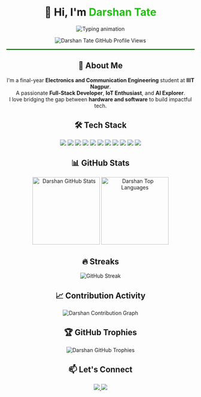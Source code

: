 
<!-- Typing Effect Header -->
<!-- Intro Header with Name and Typing Animation -->
<div align="center">
  <h1>
    👋 Hi, I'm <span style="color:#20C20E;"><strong>Darshan Tate</strong></span>
  </h1>
  <img 
    src="https://readme-typing-svg.herokuapp.com?font=Fira+Code&weight=600&size=28&duration=4000&pause=1000&color=20C20E&center=true&vCenter=true&width=500&lines=Full-Stack+Developer;IoT+Enthusiast;AI+Explorer;Problem+Solver" 
    alt="Typing animation" 
  />
</div>


<!-- Profile Views -->
<p align="center">
  <img src="https://komarev.com/ghpvc/?username=darshantate&label=Profile+Views&color=20C20E&style=flat" alt="Darshan Tate GitHub Profile Views" />
</p>

<!-- Divider -->
<hr style="border: 1px solid #20C20E;" />

<!-- About Me -->
<h2 align="center">🚀 About Me</h2>
<p align="center">
  I'm a final-year <strong>Electronics and Communication Engineering</strong> student at <strong>IIIT Nagpur</strong>.<br>
  A passionate <strong>Full-Stack Developer</strong>, <strong>IoT Enthusiast</strong>, and <strong>AI Explorer</strong>.<br>
  I love bridging the gap between <strong>hardware and software</strong> to build impactful tech.
</p>

<!-- Tech Stack -->
<h2 align="center">🛠 Tech Stack</h2>
<p align="center">
  <!-- Languages -->
  <img src="https://img.shields.io/badge/C++-00599C?style=for-the-badge&logo=c%2B%2B&logoColor=white" />
  <img src="https://img.shields.io/badge/Python-3670A0?style=for-the-badge&logo=python&logoColor=ffdd54" />
  <img src="https://img.shields.io/badge/JavaScript-F7DF1E?style=for-the-badge&logo=javascript&logoColor=black" />

  <!-- Frontend -->
  <img src="https://img.shields.io/badge/React-20232A?style=for-the-badge&logo=react&logoColor=61DAFB" />
  <img src="https://img.shields.io/badge/TailwindCSS-38B2AC?style=for-the-badge&logo=tailwind-css&logoColor=white" />

  <!-- Backend -->
  <img src="https://img.shields.io/badge/Node.js-339933?style=for-the-badge&logo=node.js&logoColor=white" />
  <img src="https://img.shields.io/badge/Express.js-404D59?style=for-the-badge" />

  <!-- Databases -->
  <img src="https://img.shields.io/badge/MongoDB-4EA94B?style=for-the-badge&logo=mongodb&logoColor=white" />
  <img src="https://img.shields.io/badge/MySQL-00758F?style=for-the-badge&logo=mysql&logoColor=white" />

  <!-- Tools -->
  <img src="https://img.shields.io/badge/Docker-0db7ed?style=for-the-badge&logo=docker&logoColor=white" />
  <img src="https://img.shields.io/badge/GitHub-181717?style=for-the-badge&logo=github&logoColor=white" />
</p>

<!-- GitHub Stats -->
<h2 align="center">📊 GitHub Stats</h2>
<div align="center">
  <img src="https://github-readme-stats.vercel.app/api?username=darshantate&show_icons=true&theme=tokyonight&hide_border=true&title_color=20C20E&icon_color=20C20E" height="180" alt="Darshan GitHub Stats" />
  <img src="https://github-readme-stats.vercel.app/api/top-langs/?username=darshantate&layout=compact&theme=tokyonight&hide_border=true&title_color=20C20E" height="180" alt="Darshan Top Languages" />
</div>

<!-- GitHub Streaks -->
<h2 align="center">🔥 Streaks</h2>
<p align="center">
  <img src="https://streak-stats.demolab.com?user=darshantate&theme=tokyonight&hide_border=true&stroke=20C20E&ring=20C20E&fire=20C20E&currStreakNum=FFFFFF&currStreakLabel=20C20E" alt="GitHub Streak" />
</p>

<!-- Contribution Graph -->
<h2 align="center">📈 Contribution Activity</h2>
<p align="center">
  <img src="https://github-readme-activity-graph.vercel.app/graph?username=darshantate&theme=github-compact&hide_border=true&color=20C20E&line=20C20E&point=FFFFFF&bg_color=0D1117" alt="Darshan Contribution Graph" />
</p>

<!-- GitHub Trophies -->
<h2 align="center">🏆 GitHub Trophies</h2>
<p align="center">
  <img src="https://github-profile-trophy.vercel.app/?username=darshantate&theme=darkhub&column=4&no-frame=true&margin-w=10" alt="Darshan GitHub Trophies" />
</p>


<!-- Contact Section -->
<h2 align="center">📫 Let's Connect</h2>
<p align="center">
  <a href="https://www.linkedin.com/in/darshantate/" target="_blank">
    <img src="https://img.shields.io/badge/LinkedIn-%230077B5.svg?style=for-the-badge&logo=linkedin&logoColor=white" />
  </a>
  <a href="mailto:darshantate36@gmail.com">
    <img src="https://img.shields.io/badge/Gmail-D14836?style=for-the-badge&logo=gmail&logoColor=white" />
  </a>
</p>
